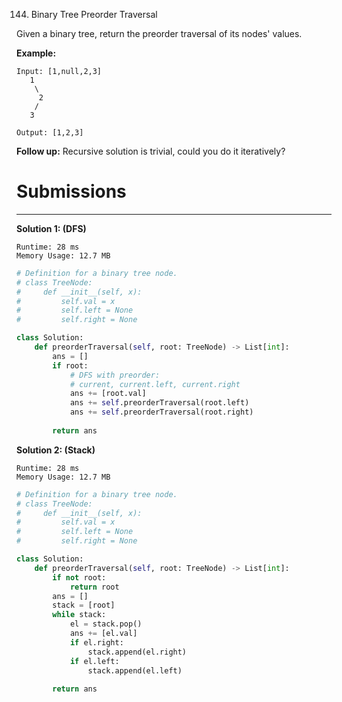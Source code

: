 144. Binary Tree Preorder Traversal

Given a binary tree, return the preorder traversal of its nodes' values.

**Example:**
```
Input: [1,null,2,3]
   1
    \
     2
    /
   3

Output: [1,2,3]
```
**Follow up:** Recursive solution is trivial, could you do it iteratively?

# Submissions
---
**Solution 1: (DFS)**
```
Runtime: 28 ms
Memory Usage: 12.7 MB
```
```python
# Definition for a binary tree node.
# class TreeNode:
#     def __init__(self, x):
#         self.val = x
#         self.left = None
#         self.right = None

class Solution:
    def preorderTraversal(self, root: TreeNode) -> List[int]:
        ans = []
        if root:
            # DFS with preorder:
            # current, current.left, current.right   
            ans += [root.val]
            ans += self.preorderTraversal(root.left)
            ans += self.preorderTraversal(root.right)
            
        return ans
```

**Solution 2: (Stack)**
```
Runtime: 28 ms
Memory Usage: 12.7 MB
```
```python
# Definition for a binary tree node.
# class TreeNode:
#     def __init__(self, x):
#         self.val = x
#         self.left = None
#         self.right = None

class Solution:
    def preorderTraversal(self, root: TreeNode) -> List[int]:
        if not root:
            return root
        ans = []
        stack = [root]
        while stack:
            el = stack.pop()
            ans += [el.val]
            if el.right:
                stack.append(el.right)
            if el.left:
                stack.append(el.left)
            
        return ans
```